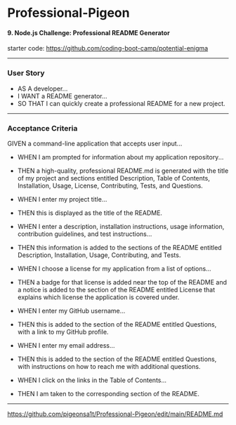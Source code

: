 # Professional-Pigeon
 #### 9. Node.js Challenge: Professional README Generator
 
 starter code:  https://github.com/coding-boot-camp/potential-enigma
 
_____________
### User Story
 - AS A developer...
 - I WANT a README generator...
 - SO THAT I can quickly create a professional README for a new project.

----

### Acceptance Criteria
GIVEN a command-line application that accepts user input...

- WHEN I am prompted for information about my application repository...
- THEN a high-quality, professional README.md is generated with the title of my project and sections entitled Description, Table of Contents, Installation, Usage, License, Contributing, Tests, and Questions.

- WHEN I enter my project title...
- THEN this is displayed as the title of the README.

- WHEN I enter a description, installation instructions, usage information, contribution guidelines, and test instructions...
- THEN this information is added to the sections of the README entitled Description, Installation, Usage, Contributing, and Tests.

- WHEN I choose a license for my application from a list of options...
- THEN a badge for that license is added near the top of the README and a notice is added to the section of the README entitled License that explains which license the application is covered under.

- WHEN I enter my GitHub username...
- THEN this is added to the section of the README entitled Questions, with a link to my GitHub profile.

- WHEN I enter my email address...
- THEN this is added to the section of the README entitled Questions, with instructions on how to reach me with additional questions.

- WHEN I click on the links in the Table of Contents...
- THEN I am taken to the corresponding section of the README.

__________________________________________________________________

https://github.com/pigeonsa1t/Professional-Pigeon/edit/main/README.md
